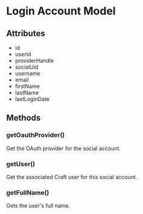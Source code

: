 # Login Account Model

## Attributes

- id
- userId
- providerHandle
- socialUid
- username
- email
- firstName
- lastName
- lastLoginDate

## Methods

### getOauthProvider()
Get the OAuth provider for the social account.

### getUser()
Get the associated Craft user for this social account.

### getFullName()
Gets the user's full name.